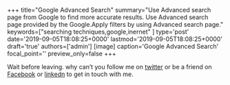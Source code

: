 +++
title="Google Advanced Search"
summary="Use Advanced search page from Google to find more accurate results. Use Advanced search page provided by the Google.Apply filters by using Advanced search page."
keywords=["searching techniques,google,inernet"
]
type='post'
date='2019-09-05T18:08:25+0000'
lastmod='2019-09-05T18:08:25+0000'
draft='true'
authors=['admin']
[image]
caption='Google Advanced Search'
focal_point=''
preview_only=false
+++










Wait before leaving.
why can’t you follow me on <a href="https://twitter.com/arungudelli" target="_blank" rel="noopener">twitter</a> or be a friend on <a href="https://www.facebook.com/gudelliArun" target="_blank" rel="noopener">Facebook</a> or  <a href="https://www.linkedin.com/in/arungudelli/" target="_blank" rel="noopener">linkedn</a> to get in touch with me.









